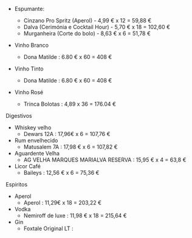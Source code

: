 
- Espumante: 
	-  Cinzano Pro Spritz (Aperol) - 4,99 € x 12 = 59,88 €
	-  Dalva (Cerimónia e Cocktail Hour) - 5,70 € x 18 = 102,60 €
	-  Murganheira (Corte do bolo) - 8,63 € x 6 = 51,78 €

- Vinho Branco
	- Dona Matilde : 6.80 € x 60 = 408 €
- Vinho Tinto 
	- Dona Matilde :  6.80 € x 60 = 408 €
- Vinho Rosé 
	-  Trinca Bolotas : 4,89 x 36 =  176.04 €





Digestivos 

- Whiskey velho 
	- Dewars 12A : 17,96€ x 6 =  107,76 €
- Rum envelhecido
	- Matusalem 7A : 17,98 € x 6 = 107,82 €
-  Aguardente Velha
	-  AG VELHA MARQUES MARIALVA RESERVA : 15,95 € x 4 = 63,8 €
- Licor Café
	- Baileys : 12,56 € x 6 = 75,36 €



Espiritos

- Aperol
	- Aperol : 11,29€ x 18 = 203,22 €
- Vodka
	-  Nemiroff de luxe : 11,98 € x 18 = 215,64 €
- Gin
	- Foxtale Original LT : 

